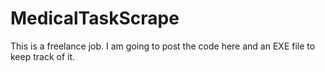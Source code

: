 # MedicalTaskScrape
This is a freelance job. I am going to post the code here and an EXE file to keep track of it.
